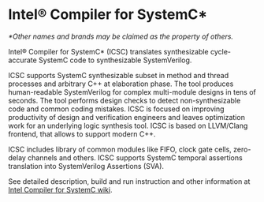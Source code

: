 # Intel&reg; Compiler for SystemC* 

*\*Other names and brands may be claimed as the property of others.*

Intel&reg; Compiler for SystemC* (ICSC) translates synthesizable cycle-accurate SystemC code to synthesizable SystemVerilog.

ICSC supports SystemC synthesizable subset in method and thread processes and arbitrary C++ at elaboration phase. The tool produces human-readable SystemVerilog for complex multi-module designs in tens of seconds. The tool performs design checks to detect non-synthesizable code and common coding mistakes. 
ICSC is focused on improving productivity of design and verification engineers and leaves optimization work for an underlying logic synthesis tool. ICSC is based on LLVM/Clang frontend, that allows to support modern C++.

ICSC includes library of common modules like FIFO, clock gate cells, zero-delay channels and others. ICSC supports SystemC temporal assertions translation into SystemVerilog Assertions (SVA).

See detailed description, build and run instruction and other information at [Intel Compiler for SystemC wiki](https://github.com/intel/systemc-compiler/wiki/Main-page).

